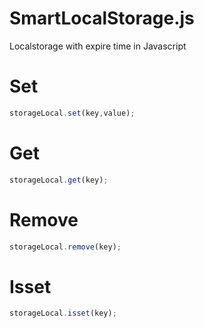 # SmartLocalStorage.js
Localstorage with expire time in Javascript

# Set
```javascript
storageLocal.set(key,value);
```

# Get
```javascript
storageLocal.get(key);
```

# Remove
```javascript
storageLocal.remove(key);
```

# Isset
```javascript
storageLocal.isset(key);
```
